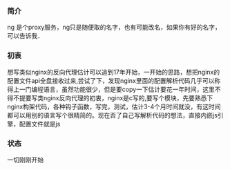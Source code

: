 ### 简介
ng 是个proxy服务，ng只是随便取的名字，也有可能改名，如果你有好的名字，可以告诉我．

### 初衷
想写类似nginx的反向代理估计可以追到17年开始，一开始的思路，想把nginx的配置文件api全盘接收过来,尝试了下，发现nginx里面的配置解析代码几乎可以称得上一门编程语言，虽然功能很少，但是要copy一下估计要花一年时间，这里不得不提要写类nginx反向代理的初衷，nginx是c写的,要写个模块，先要熟悉下nginx构架代码，各种钩子函数，写完，测试，估计3-4个月时间就没，有这时间都可以用别的语言写个很精简的。现在否了自己写解析代码的想法，直接内嵌js引擎，配置文件就是js

### 状态
一切刚刚开始

